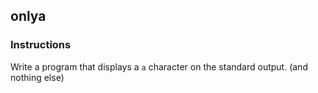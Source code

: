 ## onlya

### Instructions

Write a program that displays a `a` character on the standard output. (and nothing else)

